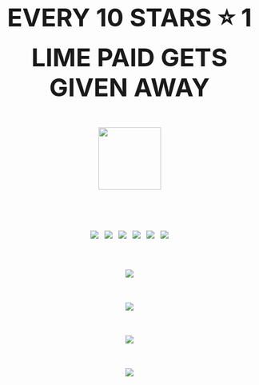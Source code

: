 <h1 align="center" style="font-size: 50px;">
  EVERY 10 STARS ⭐ 1 LIME PAID GETS GIVEN AWAY
</p>


<p align="center">
  <img src="https://i.imgur.com/ZEaWqeW.png" width="125" height="125">
</p>

<p align="center">
  <img src="https://img.shields.io/github/stars/r3cik/LimeV2-FREE?style=flat-square&color=lightgreen">
  <img src="https://img.shields.io/github/license/r3cik/LimeV2-FREE?style=flat-square&color=lightgreen">
  <img src="https://img.shields.io/github/issues/r3cik/LimeV2-FREE?style=flat-square&color=lightgreen">
  <img src="https://img.shields.io/github/v/release/r3cik/LimeV2-FREE?style=flat-square&color=lightgreen">
  <img src="https://img.shields.io/github/release-date/r3cik/LimeV2-FREE?style=flat-square&color=lightgreen">
  <img src="https://img.shields.io/badge/CLICKME-90EE90?style=flat-square&logo=Youtube&label=Tutorial&cacheSeconds=5&link=https%3A%2F%2Fwww.youtube.com%2Fwatch%3Fv%3DJEpa3RBnn_I">
</p>

<p align="center">
  <img src="https://visit-counter.vercel.app/counter.png?page=https%3A%2F%2Fgithub.com%2Fr3cik%2FLimeV2-FREE&s=40&c=00ff00&bg=00000000&no=1&ff=linebeam&tb=Visits+%3E%3E+&ta=">
</p>

<p align="center">
  <img src="https://r2.e-z.host/7c8e3bed-9eb6-4d91-a340-ae01365df446/z8im49o6.png">
</p>

<p align="center">
  <picture>
   <img src="https://api.star-history.com/svg?repos=r3cik/LimeV2-FREE&type=Timeline&theme=dark">
  </picture>
</p>

<p align="center">
  <img src="https://repobeats.axiom.co/api/embed/7232d447ed6dde455115c8267fbc4a0282736ca7.svg">
</p>
